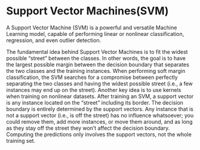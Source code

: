 # Support Vector Machines(SVM)

A Support Vector Machine (SVM) is a powerful and versatile Machine Learning
model, capable of performing linear or nonlinear classification, regression, and even
outlier detection.

The fundamental idea behind Support Vector Machines is to fit the widest possible “street” between the classes. 
In other words, the goal is to have the largest possible margin between the decision boundary that separates the two classes and
the training instances. When performing soft margin classification, the SVM
searches for a compromise between perfectly separating the two classes and having the widest possible street (i.e., a few instances may end up on the street).
Another key idea is to use kernels when training on nonlinear datasets.
After training an SVM, a support vector is any instance located on the “street” including its border. The decision boundary is entirely
determined by the support vectors. Any instance that is not a support vector (i.e., is off the street) has no influence whatsoever; you could remove them, add more
instances, or move them around, and as long as they stay off the street they won’t
affect the decision boundary. Computing the predictions only involves the support vectors, not the whole training set.
